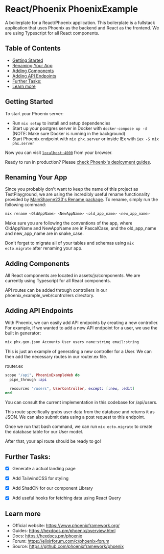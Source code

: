 # React/Phoenix PhoenixExample

A boilerplate for a React/Phoenix application. This boilerplate is a fullstack application that uses Phoenix as the backend and React as the frontend. We are using Typescript for all React components.

## Table of Contents

- [Getting Started](#getting-started)
- [Renaming Your App](#renaming-your-app)
- [Adding Components](#adding-components)
- [Adding API Endpoints](#adding-api-endpoints)
- [Further Tasks:](#further-tasks)
- [Learn more](#learn-more)

## Getting Started

To start your Phoenix server:

  * Run `mix setup` to install and setup dependencies
  * Start up your postgres server in Docker with `docker-compose up -d` (NOTE: Make sure Docker is running in the background)
  * Start Phoenix endpoint with `mix phx.server` or inside IEx with `iex -S mix phx.server`

Now you can visit [`localhost:4000`](http://localhost:4000) from your browser.

Ready to run in production? Please [check Phoenix's deployment guides](https://hexdocs.pm/phoenix/deployment.html).

## Renaming Your App

Since you probably don't want to keep the name of this project as TestPlayground, we are using the incredibly useful rename functionality provided by [MainShayne233's Rename package](https://github.com/MainShayne233/rename). To rename, simply run the following command:

```bash
mix rename <OldAppName> <NewAppName> <old_app_name> <new_app_name>
```

Make sure you are following the conventions of the app, where OldAppName and NewAppName are in PascalCase, and the old_app_name and new_app_name are in snake_case.

Don't forget to migrate all of your tables and schemas using `mix ecto.migrate` after renaming your app.

## Adding Components

All React components are located in assets/js/components. We are currently using Typescript for all React components.

API routes can be added through controllers in our phoenix_example_web/controllers directory.

## Adding API Endpoints

With Phoenix, we can easily add API endpoints by creating a new controller. For example, if we wanted to add a new API endpoint for a user, we use the built in generator:

```bash
mix phx.gen.json Accounts User users name:string email:string
```

This is just an example of generating a new controller for a User. We can then add the necessary routes in our router.ex file.

router.ex
```elixir
scope "/api", PhoenixExampleWeb do
  pipe_through :api

  resources "/users", UserController, except: [:new, :edit]
end
```

You can consult the current implementation in this codebase for /api/users.

This route specifically grabs user data from the database and returns it as JSON. We can also submit data using a post request to this endpoint.

Once we run that bash command, we can run `mix ecto.migrate` to create the database table for our User model.

After that, your api route should be ready to go!

## Further Tasks:

- [X] Generate a actual landing page
- [X] Add TailwindCSS for styling
- [X] Add ShadCN for our component Library
- [X] Add useful hooks for fetching data using React Query


## Learn more

  * Official website: https://www.phoenixframework.org/
  * Guides: https://hexdocs.pm/phoenix/overview.html
  * Docs: https://hexdocs.pm/phoenix
  * Forum: https://elixirforum.com/c/phoenix-forum
  * Source: https://github.com/phoenixframework/phoenix
